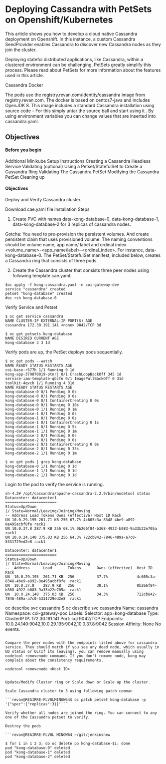 # Deploying Cassandra with PetSets on Openshift/Kubernetes


This article shows you how to develop a cloud native Cassandra deployment on Openshift. In this instance, a custom Cassandra SeedProvider enables Cassandra to discover new Cassandra nodes as they join the cluster.

Deploying stateful distributed applications, like Cassandra, within a clustered environment can be challenging. PetSets greatly simplify this process. Please read about PetSets for more information about the features used in this article.

Cassandra Docker

The pods use the registry.revan.com/identity/cassandra image from registry.revan.com. The docker is based on centos7-java and includes OpenJDK 8. This image includes a standard Cassandra installation using source code – For this simply untar the source ball and start using it . By using environment variables you can change values that are inserted into cassandra.yaml.

## Objectives
#### Before you begin
Additional Minikube Setup Instructions
Creating a Cassandra Headless Service
Validating (optional)
Using a Petset/StatefulSet to Create a Cassandra Ring
Validating The Cassandra PetSet
Modifying the Cassandra PetSet
Cleaning up

#### Objectives
Deploy and Verify Cassandra cluster.

Download cae.yaml file
Installation Steps

1. Create PVC with names data-kong-database-0, data-kong-database-1, data-kong-database-2 for 3 replicas of cassandra nodes.

Gotcha: You need to pre-provision the persistent volumes. And create persistent claim that uses provisioned volume. The naming conventions should be volume name, app name/ label and ordinal index. <volume_name>-<app_name/label>-<ordinal_index>.  For instance, data-kong-database-0.
The PetSet/StatefulSet manifest, included below, creates a Cassandra ring that consists of three pods.


2. Create the Cassandra cluster that consists three peer nodes using following template cae.yaml. 
```
$oc apply -f kong-cassandra.yaml -n coi-gateway-dev
service "cassandra" created
petset "kong-database" created
#oc rsh kong-database-0
```

Verify Service and Petset

```
$ oc get service cassandra
NAME CLUSTER-IP EXTERNAL-IP PORT(S) AGE
cassandra 172.30.191.141 <none> 9042/TCP 3d
```

```
$ oc get petsets kong-database
NAME DESIRED CURRENT AGE
kong-database 3 3 1d
```

Verify pods are up, the PetSet deploys pods sequentially.

```
$ oc get pods --watch
NAME READY STATUS RESTARTS AGE
coi-base-r577h 1/1 Running 0 1d
kong-app-379870019-ptnrj 0/1 CrashLoopBackOff 345 1d
service-iam-template-qbcfn 0/1 ImagePullBackOff 0 31d
toolkit-4qvch 1/1 Running 4 31d
NAME READY STATUS RESTARTS AGE
kong-database-0 0/1 Pending 0 0s
kong-database-0 0/1 Pending 0 0s
kong-database-0 0/1 ContainerCreating 0 0s
kong-database-0 0/1 Running 0 10s
kong-database-0 1/1 Running 0 1m
kong-database-1 0/1 Pending 0 0s
kong-database-1 0/1 Pending 0 0s
kong-database-1 0/1 ContainerCreating 0 1s
kong-database-1 0/1 Running 0 5s
kong-database-1 1/1 Running 0 1m
kong-database-2 0/1 Pending 0 0s
kong-database-2 0/1 Pending 0 0s
kong-database-2 0/1 ContainerCreating 0 0s
kong-database-2 0/1 Running 0 35s
kong-database-2 1/1 Running 0 1m
```

```
$ oc get pods | grep kong-database
kong-database-0 1/1 Running 0 1d
kong-database-1 1/1 Running 0 1d
kong-database-2 1/1 Running 0 1d
```

Login to the pod to verify the service is running.

```
sh-4.2# /opt/cassandra/apache-cassandra-2.2.9/bin/nodetool status
Datacenter: datacenter1
=======================
Status=Up/Down
|/ State=Normal/Leaving/Joining/Moving
-- Address Load Tokens Owns (effective) Host ID Rack
UN 10.0.29.195 261.71 KB 256 67.7% 4c605c3a-8348-4be9-a892-8e495acbf8fe rack1
UN 10.0.37.8 287.9 KB 256 68.1% 0b266f84-b368-4922-b083-9a33b22e705a rack1
UN 10.0.24.140 375.03 KB 256 64.3% 722cb842-7846-489a-a7c0-5331729ed2e8 rack1
```

```sh-4.2# /opt/cassandra/apache-cassandra-2.2.9/bin/nodetool status                                                                                                                                     
Datacenter: datacenter1                                                                                                                                                             =======================                                                                               
Status=Up/Down                                                                                  |/ State=Normal/Leaving/Joining/Moving                                                          --  Address      Load       Tokens       Owns (effective)  Host ID                               Rack     
UN  10.0.29.195  261.71 KB  256          37.7%             4c605c3a-8348-4be9-a892-8e495acbf8fe  rack1                                                                                                    
UN  10.0.37.8    287.9 KB   256          38.1%             0b266f84-b368-4922-b083-9a33b22e705a  rack1                                                                                                    
UN  10.0.24.140  375.03 KB  256          34.3%             722cb842-7846-489a-a7c0-5331729ed2e8  rack1

 ```                                                                             
oc describe svc cassandra
$ oc describe svc cassandra
Name: cassandra
Namespace: coi-gateway-poc
Labels: <none>
Selector: app=kong-database
Type: ClusterIP
IP: 172.30.191.141
Port: cql 9042/TCP
Endpoints: 10.0.24.140:9042,10.0.29.195:9042,10.0.37.8:9042
Session Affinity: None
No events.
```

Compare the peer nodes with the endpoints listed above for cassandra service. They should match if you see any dead node, which usually in UD status or UL(If its leaving). you can remove manually using nodetool removenode command. If you don't remove node, kong may complain about the consistency requirements.

nodetool removenode <Host ID>


Update/Modify Cluster ring or Scale down or Scale up the cluster. 

Scale Cassandra cluster to 3 using following patch comman

```revan@REAIRRE-FLV8LMINGW64$ oc patch petset kong-database -p '{"spec":{"replicas":3}}'```

Verify whether all nodes are joined the ring. You can connect to any one of the Cassandra petset to verify. 

Destroy the pods

```revan@REAIRRE-FLV8L MINGW64 ~/git/jenkinsnew

$ for i in 1 2 3; do oc delete po kong-database-$i; done
pod "kong-database-0" deleted
pod "kong-database-1" deleted
pod "kong-database-2" deleted
```